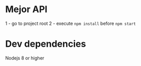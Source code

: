 # Mejor API

1 - go to project root
2 - execute `npm install` before `npm start`

# Dev dependencies

Nodejs 8 or higher